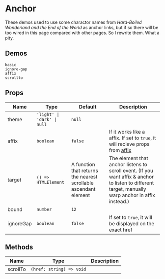 # Anchor
<!--single-column-->
These demos used to use some charactor names from *Hard-Boiled Wonderland and the End of the World* as anchor links, but if so there will be too wired in this page compared with other pages. So I rewrite them. What a pity.
## Demos
```demo
basic
ignore-gap
affix
scrollto

```
## Props
|Name|Type|Default|Description|
|-|-|-|-|
|theme|`'light' \| 'dark' \| null`|`null`||
|affix|`boolean`|`false`|If it works like a affix. If set to `true`, it will recieve props from [affix](n-affix#Props)|
|target|`() => HTMLElement`|A function that returns the nearest scrollable ascendant element|The element that anchor listens to scroll event. (If you want affix & anchor to listen to different target, manually warp anchor in affix instead.)|
|bound|`number`|`12`||
|ignoreGap|`boolean`|`false`| If set to `true`, it will be displayed on the exact href |

## Methods
|Name|Type|Description|
|-|-|-|
|scrollTo|`(href: string) => void`||